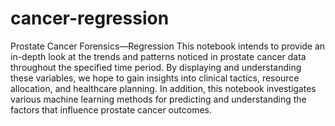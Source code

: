 # cancer-regression
Prostate Cancer Forensics—Regression
This notebook intends to provide an in-depth look at the trends and patterns noticed in prostate cancer data throughout the specified time period. By displaying and understanding these variables, we hope to gain insights into clinical tactics, resource allocation, and healthcare planning. In addition, this notebook investigates various machine learning methods for predicting and understanding the factors that influence prostate cancer outcomes.
